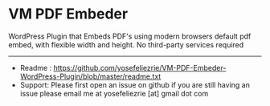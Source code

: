 # VM PDF Embeder

WordPress Plugin that Embeds PDF's using modern browsers default pdf embed, with flexible width and height. No third-party services required

-----------------------

* Readme : https://github.com/yosefeliezrie/VM-PDF-Embeder-WordPress-Plugin/blob/master/readme.txt
* Support: Please first open an issue on github if you are still having an issue please email me at yosefeliezrie [at] gmail dot com
